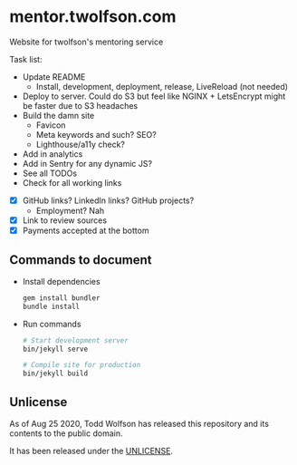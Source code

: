 # mentor.twolfson.com
Website for twolfson's mentoring service

Task list:
- Update README
  - Install, development, deployment, release, LiveReload (not needed)
- Deploy to server. Could do S3 but feel like NGINX + LetsEncrypt might be faster due to S3 headaches
- Build the damn site
  - Favicon
  - Meta keywords and such? SEO?
  - Lighthouse/a11y check?
- Add in analytics
- Add in Sentry for any dynamic JS?
- See all TODOs
- Check for all working links
- [x] GitHub links? LinkedIn links? GitHub projects?
  - Employment? Nah
- [x] Link to review sources
- [x] Payments accepted at the bottom

## Commands to document
- Install dependencies
  ```bash
  gem install bundler
  bundle install
  ```
- Run commands
  ```bash
  # Start development server
  bin/jekyll serve

  # Compile site for production
  bin/jekyll build
  ```

## Unlicense
As of Aug 25 2020, Todd Wolfson has released this repository and its contents to the public domain.

It has been released under the [UNLICENSE][].

[UNLICENSE]: UNLICENSE
